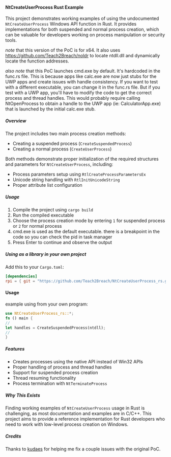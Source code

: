 #### NtCreateUserProcess Rust Example

This project demonstrates working examples of using the undocumented `NtCreateUserProcess` Windows API function in Rust. It provides implementations for both suspended and normal process creation, which can be valuable for developers working on process manipulation or security tools.

*note* that this version of the PoC is for x64. It also uses https://github.com/Teach2Breach/noldr to locate ntdll.dll and dynamically locate the function addresses. 

*also note* that this PoC launches cmd.exe by default. It's hardcoded in the func.rs file. This is because apps like calc.exe are now just stubs for the UWP apps and create issues with handle consistency. If you want to test with a different executable, you can change it in the func.rs file. But if you test with a UWP app, you'll have to modify the code to get the correct process and thread handles. This would probably require calling NtOpenProcess to obtain a handle to the UWP app (ie: CalculatorApp.exe) that is launched by the initial calc.exe stub.

##### Overview

The project includes two main process creation methods:
- Creating a suspended process (`CreateSuspendedProcess`)
- Creating a normal process (`CreateUserProcess`)

Both methods demonstrate proper initialization of the required structures and parameters for `NtCreateUserProcess`, including:
- Process parameters setup using `RtlCreateProcessParametersEx`
- Unicode string handling with `RtlInitUnicodeString`
- Proper attribute list configuration

##### Usage

1. Compile the project using `cargo build`
2. Run the compiled executable
3. Choose the process creation mode by entering `1` for suspended process or `2` for normal process
4. cmd.exe is used as the default executable. there is a breakpoint in the code so you can check the pid in task manager
5. Press Enter to continue and observe the output

##### Using as a library in your own project

Add this to your `Cargo.toml`:

```toml
[dependencies]
rpi = { git = "https://github.com/Teach2Breach/NtCreateUserProcess_rs.git" }
```

#### Usage
example using from your own program:
```rust
use NtCreateUserProcess_rs::*;
fn () main {
//
let handles = CreateSuspendedProcess(ntdll);
//
}
```

##### Features

- Creates processes using the native API instead of Win32 APIs
- Proper handling of process and thread handles
- Support for suspended process creation
- Thread resuming functionality
- Process termination with `NtTerminateProcess`

##### Why This Exists

Finding working examples of `NtCreateUserProcess` usage in Rust is challenging, as most documentation and examples are in C/C++. This project aims to provide a reference implementation for Rust developers who need to work with low-level process creation on Windows.

##### Credits

Thanks to [kudaes](https://github.com/Kudaes) for helping me fix a couple issues with the original PoC.